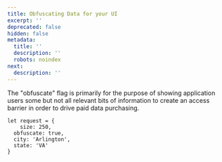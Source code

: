```yaml
---
title: Obfuscating Data for your UI
excerpt: ''
deprecated: false
hidden: false
metadata:
  title: ''
  description: ''
  robots: noindex
next:
  description: ''
---
```

The "obfuscate" flag is primarily for the purpose of showing application users some but not all relevant bits of information to create an access barrier in order to drive paid data purchasing.

```
let request = {
	size: 250,
  obfuscate: true,
  city: 'Arlington',
  state: 'VA'
}

```
